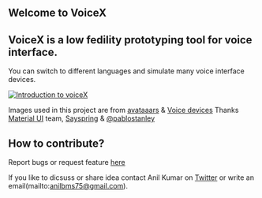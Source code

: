 ## Welcome to VoiceX
## VoiceX is  a low fedility prototyping tool for voice interface.

You can switch to different languages and simulate many voice interface devices.


[![Introduction to voiceX](http://img.youtube.com/vi/jiGKqkXu80g/0.jpg)](https://youtu.be/jiGKqkXu80g)

Images used in this project are from [avataaars](http://www.avataaars.com/) & [Voice devices](https://www.behance.net/sayspring)
Thanks [Material UI](https://twitter.com/MaterialUI/) team, [Sayspring](https://www.sayspring.com/) & [@pablostanley](https://twitter.com/pablostanley)



## How to contribute?
Report bugs or request feature [here](https://github.com/anilkk/voicex/issues)


If you like to dicsuss or share idea  contact Anil Kumar on [Twitter](https://twitter.com/anilbms75/) or write an email(mailto:anilbms75@gmail.com).